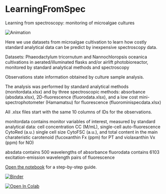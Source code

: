 # LearningFromSpec

Learning from spectroscopy: monitoring of microalgae cultures

![Animation](https://github.com/ibetbio/LearningFromSpectra/blob/main/images/title.gif)

Here we use datasets from microalgae cultivation to learn how costly standard analytical data can be predict by inexpensive spectroscopy data.

Datasets: Phaeodactylum tricornutum and Nannochloropsis oceanica cultivations in aerated/illuminated flasks and/or airlift photobioreactor, 
monitored by standard analytical methods and spectroscopy

Observations state information obtained by culture sample analysis.

The analysis was performed by standard analytical methods (monitordata.xlsx)
and by three spectroscopic methods: absorbance (absdata.xlsx), 2D-fluorescence
(fluorodata.xlsx), and a low cost mini-spectrophotometer (Hamamatsu) for
fluorescence (fluorominispecdata.xlsx)

All .xlsx files start with the same 10 columns of IDs for the observations.

monitordata contains monitor variables of interest, measured by standard
analytical data: cell concentration CC (M/mL), single-cell auto-fluorescence
CytoRed (a.u.) single cell size CytoFSC (a.u.), and total content in the
main charateristic carotenoid (fucoxanthin Fx (ppm) for PT and violaxanthin
Vx (ppm) for NO)

absdata contains 500 wavelengths of absorbance
fluorodata contains 6103 excitation-emission wavelength pairs of fluorescence

[Open the notebook](learnfromspec_unsupervised.ipynb) for a step-by-step guide.

[![Binder](https://mybinder.org/badge_logo.svg)](https://mybinder.org/v2/gh/ibetbio/LearningFromSpectra/main?filepath=learnfromspec_unsupervised.ipynb)

[![Open In Colab](https://colab.research.google.com/assets/colab-badge.svg)](https://colab.research.google.com/github/ibetbio/LearningFromSpectra/blob/main/learnfromspec_unsupervised.ipynb)




